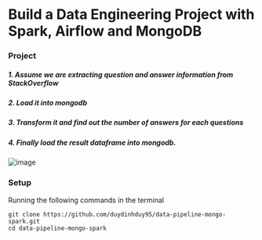 # Build a Data Engineering Project with Spark, Airflow and MongoDB

### Project
##### 1. Assume we are extracting question and answer information from StackOverflow
##### 2. Load it into mongodb
##### 3. Transform it and find out the number of answers for each questions 
##### 4. Finally load the result dataframe into mongodb.

![image](https://github.com/user-attachments/assets/234ad418-7991-4717-b678-92f4a9723a5c)

### Setup
Running the following commands in the terminal 

```
git clone https://github.com/duydinhduy95/data-pipeline-mongo-spark.git
cd data-pipeline-mongo-spark

```
